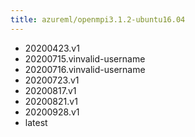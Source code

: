 ```yaml
---
title: azureml/openmpi3.1.2-ubuntu16.04
---
```

- 20200423.v1
- 20200715.vinvalid-username
- 20200716.vinvalid-username
- 20200723.v1
- 20200817.v1
- 20200821.v1
- 20200928.v1
- latest
